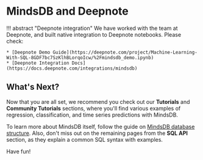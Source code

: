 # MindsDB and Deepnote

!!! abstract "Deepnote integration"
    We have worked with the team at Deepnote, and built native integration to Deepnote notebooks.
    Please check:

    * [Deepnote Demo Guide](https://deepnote.com/project/Machine-Learning-With-SQL-8GDF7bc7SzKlhBLorqoIcw/%2Fmindsdb_demo.ipynb)  
    * [Deepnote Integration Docs](https://docs.deepnote.com/integrations/mindsdb)

## What's Next?

Now that you are all set, we recommend you check out our **Tutorials** and **Community Tutorials** sections, where you'll find various examples of regression, classification, and time series predictions with MindsDB.

To learn more about MindsDB itself, follow the guide on [MindsDB database structure](/sql/table-structure/). Also, don't miss out on the remaining pages from the **SQL API** section, as they explain a common SQL syntax with examples.

Have fun!
